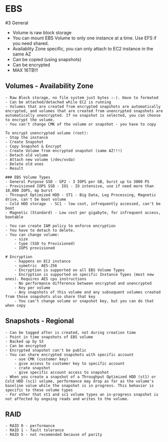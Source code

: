 # EBS

#3 General
- Volume is raw block storage
- You can mount EBS Volume to only one instance at a time. Use EFS if you need shared.
- Availablity Zone specific, you can only attach to EC2 instance in the same AZ
- Can be copied (using snapshots)
- Can be encrypted
- MAX 16TB!!! 

## Volumes - Availability Zone
    - Raw Block storage, no file system just bytes :-). Have to formated
    - Can be attached/detached while EC2 is running
    - Volumes that are created from encrypted snapshots are automatically encrypted, and volumes that are created from unencrypted snapshots are automatically unencrypted. If no snapshot is selected, you can choose to encrypt the volume.
    - You can't change CMK of the volume or snapshot - you have to copy 
    
    To encrypt unencrypted volume (root):
    - Stop the instance
    - Create Snapshot
    - Copy Snapshot & Encrypt
    - Create Volume from encrypted snapshot (same AZ!!!)
    - Detach old volume 
    - Attach new volume (/dev/xvda)
    - Delete old ones
    - Result
    
    ### EBS Volume Types
    - General Purpose SSD - GP2 - 3 IOPS per GB, burst up to 3000 PS
    - Provisioned IOPS SSD - IO1 - IO intensive, use if need more than 10,000 IOPS, mp burst
    - Throuput Optimized HDD - ST1 - Big Data, Log Processing, Magnetic drive, can't be boot volume
    - Cold HDD storage  - SC1 - low cost, infrequently accessed, can't be boot
    - Magnetic (Standard) - Low cost per gigabyte, for infrequent access, bootable
    
    - You can create IAM policy to enforce encryption
    - You have to detach to delete.
    - You can change volume:
        - size 
        - type (SSD to Provisioned)
        - IOPS provisioned

    # Encryption
        - happens on EC2 instance
        - symetric  AES-256
        - Encryption is supported on all EBS Volume Types
        - Encryption is supported on specific Instance Types (most new ones). Requires AES cpu instructions
        - No performance difference between encrypted and unencrypted
        - Key per volume
        - Any snapshots of this volume and any subsequent volumes created from those snapshots also share that key
        - You can't change volume or snapshot key, but you can do that when copy

## Snapshots - Regional
    - Can be tagged after is created, not during creation time
    - Point in time snapshots of EBS volume
    - Backed up by S3
    - Can be encrypted
    - Encrypted snapshot can't be public
    - You can share encrypted snapshots with specific account
        - use CMK (customer key)
        - give access to customer key to specific account
        - crate snapshot 
        - give specific account access to snapshot
    - When you create a snapshot of a Throughput Optimized HDD (st1) or Cold HDD (sc1) volume, performance may drop as far as the volume's baseline value while the snapshot is in progress. This behavior is specific to these volume types
    - For other that st1 and sc1 volume types an in-progress snapshot is not affected by ongoing reads and writes to the volume.
## RAID
    - RAID 0 - performance
    - RAID 1 - fault tolerance
    - RAID 5 - not recomended because of parity


